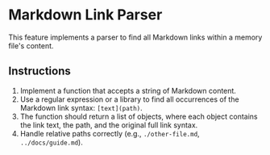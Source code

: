 # Markdown Link Parser

This feature implements a parser to find all Markdown links within a memory file's content.

## Instructions

1.  Implement a function that accepts a string of Markdown content.
2.  Use a regular expression or a library to find all occurrences of the Markdown link syntax: `[text](path)`.
3.  The function should return a list of objects, where each object contains the link text, the path, and the original full link syntax.
4.  Handle relative paths correctly (e.g., `./other-file.md`, `../docs/guide.md`).
